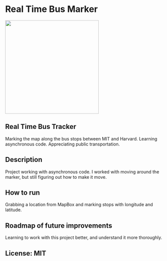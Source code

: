 # Real Time Bus Marker

<img src="https://images.unsplash.com/photo-1506106496075-402bf5161d2d?ixid=MnwxMjA3fDB8MHxwaG90by1wYWdlfHx8fGVufDB8fHx8&ixlib=rb-1.2.1&auto=format&fit=crop&w=1502&q=80" width="300">

## Real Time Bus Tracker
Marking the map along the bus stops between MIT and Harvard. Learning asynchronous code. Appreciating public transportation.

## Description
Project working with asynchronous code. I worked with moving around the marker, but still figuring out how to make it move.

## How to run
Grabbing a location from MapBox and marking stops with longitude and latitude.

## Roadmap of future improvements
Learning to work with this project better, and understand it more thoroughly.

## License: MIT
 
